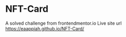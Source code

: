 # NFT-Card
A solved challenge from frontendmentor.io
Live site url https://eaappiah.github.io/NFT-Card/
